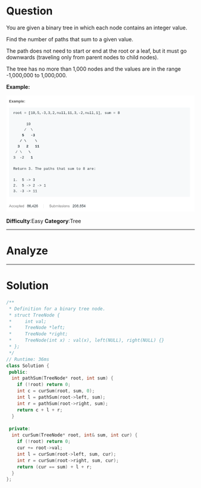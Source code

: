 
# Question

You are given a binary tree in which each node contains an integer value.

Find the number of paths that sum to a given value.

The path does not need to start or end at the root or a leaf, but it must go downwards (traveling only from parent nodes to child nodes).

The tree has no more than 1,000 nodes and the values are in the range -1,000,000 to 1,000,000.

**Example:**

![](/images/in-post/2019-01-13-Leetcode-437-Path-Sum-III/2019-01-13-14-19-46.png)

**Difficulty**:Easy
**Category**:Tree


------------

# Analyze

------------

# Solution


```cpp
/**
 * Definition for a binary tree node.
 * struct TreeNode {
 *     int val;
 *     TreeNode *left;
 *     TreeNode *right;
 *     TreeNode(int x) : val(x), left(NULL), right(NULL) {}
 * };
 */
// Runtime: 36ms
class Solution {
 public:
  int pathSum(TreeNode* root, int sum) {
    if (!root) return 0;
    int c = curSum(root, sum, 0);
    int l = pathSum(root->left, sum);
    int r = pathSum(root->right, sum);
    return c + l + r;
  }

 private:
  int curSum(TreeNode* root, int& sum, int cur) {
    if (!root) return 0;
    cur += root->val;
    int l = curSum(root->left, sum, cur);
    int r = curSum(root->right, sum, cur);
    return (cur == sum) + l + r;
  }
};
```

